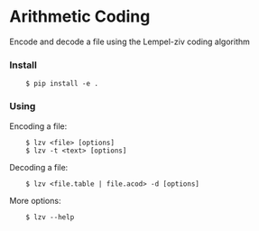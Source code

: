 # Arithmetic Coding
Encode and decode a file using the Lempel-ziv coding algorithm


### Install

```
    $ pip install -e .
```
  
### Using

Encoding a file:

```
    $ lzv <file> [options]
    $ lzv -t <text> [options]
```

Decoding a file:

```
    $ lzv <file.table | file.acod> -d [options]
```
  
More options:

```
    $ lzv --help
```
